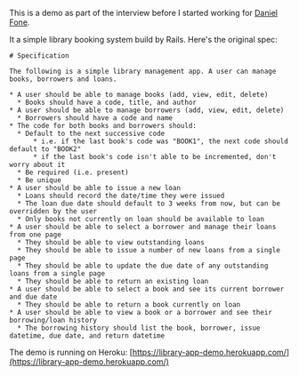 This is a demo as part of the interview before I started working for [Daniel Fone](https://github.com/danielfone/).

It a simple library booking system build by Rails. Here's the original spec:

```
# Specification

The following is a simple library management app. A user can manage books, borrowers and loans.

* A user should be able to manage books (add, view, edit, delete)
  * Books should have a code, title, and author
* A user should be able to manage borrowers (add, view, edit, delete)
  * Borrowers should have a code and name
* The code for both books and borrowers should:
  * Default to the next successive code
      * i.e. if the last book's code was "BOOK1", the next code should default to "BOOK2"
      * if the last book's code isn't able to be incremented, don't worry about it
  * Be required (i.e. present)
  * Be unique
* A user should be able to issue a new loan
  * Loans should record the date/time they were issued
  * The loan due date should default to 3 weeks from now, but can be overridden by the user
  * Only books not currently on loan should be available to loan
* A user should be able to select a borrower and manage their loans from one page
  * They should be able to view outstanding loans
  * They should be able to issue a number of new loans from a single page
  * They should be able to update the due date of any outstanding loans from a single page
  * They should be able to return an existing loan
* A user should be able to select a book and see its current borrower and due date
  * They should be able to return a book currently on loan
* A user should be able to view a book or a borrower and see their borrowing/loan history
  * The borrowing history should list the book, borrower, issue datetime, due date, and return datetime
 ```

The demo is running on Heroku: [https://library-app-demo.herokuapp.com/](https://library-app-demo.herokuapp.com/)
